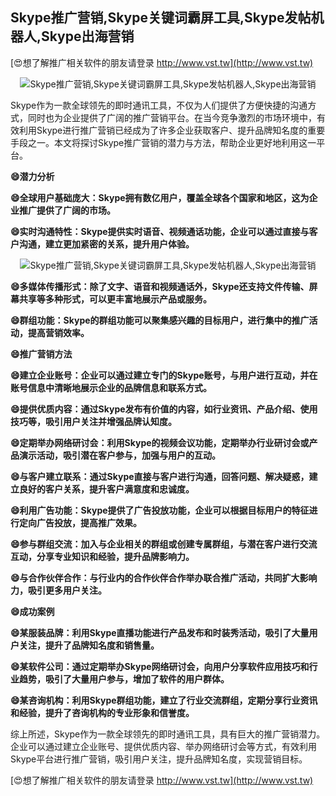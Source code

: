 ## **Skype推广营销,Skype关键词霸屏工具,Skype发帖机器人,Skype出海营销**

[😍想了解推广相关软件的朋友请登录 http://www.vst.tw](http://www.vst.tw)

 <center><img src="https://vst.tw/MP4/tuiguang/png/3.png" alt="Skype推广营销,Skype关键词霸屏工具,Skype发帖机器人,Skype出海营销"></center>

Skype作为一款全球领先的即时通讯工具，不仅为人们提供了方便快捷的沟通方式，同时也为企业提供了广阔的推广营销平台。在当今竞争激烈的市场环境中，有效利用Skype进行推广营销已经成为了许多企业获取客户、提升品牌知名度的重要手段之一。本文将探讨Skype推广营销的潜力与方法，帮助企业更好地利用这一平台。

**😄潜力分析**

**😄全球用户基础庞大：Skype拥有数亿用户，覆盖全球各个国家和地区，这为企业推广提供了广阔的市场。**

**😄实时沟通特性：Skype提供实时语音、视频通话功能，企业可以通过直接与客户沟通，建立更加紧密的关系，提升用户体验。**

 <center><img src="https://vst.tw/MP4/tuiguang/png/5.png" alt="Skype推广营销,Skype关键词霸屏工具,Skype发帖机器人,Skype出海营销"></center>

**😄多媒体传播形式：除了文字、语音和视频通话外，Skype还支持文件传输、屏幕共享等多种形式，可以更丰富地展示产品或服务。**

**😄群组功能：Skype的群组功能可以聚集感兴趣的目标用户，进行集中的推广活动，提高营销效率。**

**😄推广营销方法**

**😄建立企业账号：企业可以通过建立专门的Skype账号，与用户进行互动，并在账号信息中清晰地展示企业的品牌信息和联系方式。**

**😄提供优质内容：通过Skype发布有价值的内容，如行业资讯、产品介绍、使用技巧等，吸引用户关注并增强品牌认知度。**

**😄定期举办网络研讨会：利用Skype的视频会议功能，定期举办行业研讨会或产品演示活动，吸引潜在客户参与，加强与用户的互动。**

**😄与客户建立联系：通过Skype直接与客户进行沟通，回答问题、解决疑惑，建立良好的客户关系，提升客户满意度和忠诚度。**

**😄利用广告功能：Skype提供了广告投放功能，企业可以根据目标用户的特征进行定向广告投放，提高推广效果。**

**😄参与群组交流：加入与企业相关的群组或创建专属群组，与潜在客户进行交流互动，分享专业知识和经验，提升品牌影响力。**

**😄与合作伙伴合作：与行业内的合作伙伴合作举办联合推广活动，共同扩大影响力，吸引更多用户关注。**

**😄成功案例**

**😄某服装品牌：利用Skype直播功能进行产品发布和时装秀活动，吸引了大量用户关注，提升了品牌知名度和销售量。**

**😄某软件公司：通过定期举办Skype网络研讨会，向用户分享软件应用技巧和行业趋势，吸引了大量用户参与，增加了软件的用户群体。**

**😄某咨询机构：利用Skype群组功能，建立了行业交流群组，定期分享行业资讯和经验，提升了咨询机构的专业形象和信誉度。**

综上所述，Skype作为一款全球领先的即时通讯工具，具有巨大的推广营销潜力。企业可以通过建立企业账号、提供优质内容、举办网络研讨会等方式，有效利用Skype平台进行推广营销，吸引用户关注，提升品牌知名度，实现营销目标。

[😍想了解推广相关软件的朋友请登录 http://www.vst.tw](http://www.vst.tw)



